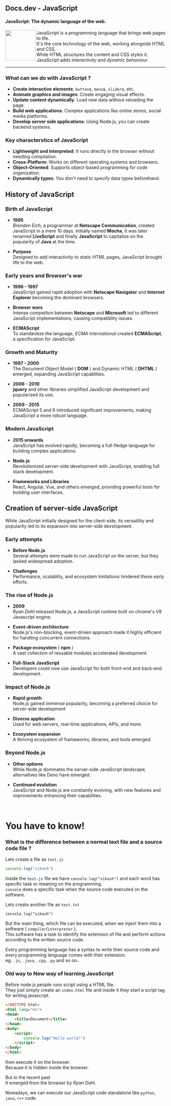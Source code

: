 ## Docs.dev - JavaScript
#### JavaScript: The dynamic language of the web.

<img src="https://github.com/Ninja-Vikash/web_assets/blob/main/icons_svg/JS.svg" height="95px" align="left">

JavaScript is a programming language that brings web pages to life.<br/>
It's the core technology of the web, working alongside HTML and CSS.<br/>
While HTML structures the content and CSS styles it.<br/>
JavaScript adds *interactivity* and *dynamic behaviour*.

***

### What can we do with JavaScript ?
- **Create interactive elements**: `button`s, `menu`s, `slider`s, etc.
- **Animate graphics and images**: Create engaging visual effects.
- **Update content dynamically**: Load new data without reloading the page.
- **Build web applications**: Complex applications like online stores, social media platforms.
- **Develop server side applications**: Using Node.js, you can create backend systems.

### Key characterstics of JavaScript
- **Lightweight and Interpreted**: It runs directly in the browser without needing compilation.
- **Cross-Platform**: Works on different operating systems and browsers.
- **Object-Oriented**: Supports object-based programming for code organization.
- **Dynamically types**: You don't need to specify data types beforehand.

## History of JavaScript

### Birth of JavaScript
- **1995**<br/>*Brenden Eich*, a programmer at **Netscape Communication**, created JavaScript in a mere 10 days. Initially named **Mocha**, it was later renamed **LiveScript** and finally **JavaScript** to capitalize on the popularity of **Java** at the time.

- **Purpose**<br/>Designed to add interactivity to static HTML pages, JavaScript brought life to the web.

### Early years and Browser's war
- **1996 - 1997**<br/>JavaScript gained rapid adoption with **Netscape Navigator** and **Internet Explorer** becoming the dominant browsers.

- **Browser wars**<br/>Intense competiton between **Netscape** and **Microsoft** led to different JavaScript implementations, causing compatiblity issues.

- **ECMAScript**<br/>To standardize the language, *ECMA International* created **ECMAScript**, a specification for JavaScript.

### Growth and Maturity
- **1997 - 2000**<br/>The Document Object Model ( **DOM** ) and Dynamic HTML ( **DHTML** ) emerged, expanding JavaScript capablities.

- **2006 - 2010**<br/>**jquery** and other libraries simplified JavaScript development and popularized its use.

- **2009 - 2015**<br/>ECMAScript 5 and 6 introduced significant improvements, making JavaScript a more robust language.

### Modern JavaScript
- **2015 onwards**<br/>JavaScript has evolved rapidly, becoming a full-fledge language for building complex applications.

- **Node.js**<br/>Revolutionized server-side development with JavaScript, enabling full stack development.

- **Frameworks and Libraries**<br/>React, Angular, Vue, and others emerged, providing powerful tools for building user interfaces.

## Creation of server-side JavaScript
While JavaScript initially designed for the client-side, its versatility and popularity led to its expansion into server-side development.

### Early attempts
- **Before Node.js**<br/>Several attempts were made to run JavaScript on the server, but they lacked widespread adoption.

- **Challenges**<br/>Performance, scalablity, and ecosystem limitations hindered these early efforts.

### The rise of Node.js
- **2009**<br/>*Ryan Dahl* released Node.js, a JavaScript runtime built on chrome's V8 Javascript engine.

- **Event-driven architecture**<br/>Node.js's non-blocking, event-driven approach made it highly efficient for handling concurrent connections.

- **Package ecosystem** ( **npm** )<br/>A vast collection of reusable modules accelerated development.

- **Full-Stack JavaScript**<br/>Developers could now use JavaScript for both front-end and back-end development.

### Impact of Node.js
- **Rapid growth**<br/>Node.js gained immense popularity, becoming a preferred choice for server-side development

- **Diverse application**<br/>Used for web servers, real-time applications, APIs, and more.

- **Ecosystem expansion**<br/>A thriving ecosystem of frameworks, libraries, and tools emerged.

### Beyond Node.js
- **Other options**<br/>While Node.js dominates the server-side JavaScript landscape, alternatives like Deno have emerged.

- **Continued evolution**<br/>JavaScript and Node.js are constantly evolving, with new features and improvements enhancing their capablities.
<br/>

# You have to know!

### What is the difference between a normal text file and a source code file ?

Lets create a file as `test.js`
```js
console.log("vikash")
```
Inside the `test.js` file we have `console.log("vikash")` and each word has specific task or meaning on the programming.<br/>
`console` does a specific task when the source code executed on the software.

Lets create another file as `test.txt`
```
console.log("vikash")
```

But the main thing, which file can be executed, when we inject them into a software ( `compiler`/`interpreter` ).<br/>
This software has a task to identify the extension of file and perform actions according to the written source code.

Every programming language has a syntax to write their source code and every programming language comes with their extension.<br/>
eg. `.js`, `.java`, `.cpp`, `.py` and so on..

### Old way to New way of learning JavaScript

Before node.js people runs script using a HTML file.<br/>
They just simply create an `index.html` file and inside it they start a script tag for writing javascript.
```html
<!DOCTYPE html>
<html lang="en">
<head>
    <title>Document</title>
</head>
<body>
    <script>
        console.log("Hello world!")
    </script>
</body>
</html>
```
then execute it on the browser.<br/>
Because it is hidden inside the browser.

But in the recent past<br/>
It emerged from the browser by *Ryan Dahl*.

Nowadays, we can execute our JavaScript code standalone like `python`, `java`, `c++` code.

